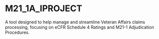 # M21_1A_IPROJECT
A tool designed to help manage and streamline Veteran Affairs claims processing, focusing on eCFR Schedule 4 Ratings and M21-1 Adjudication Procedures.
